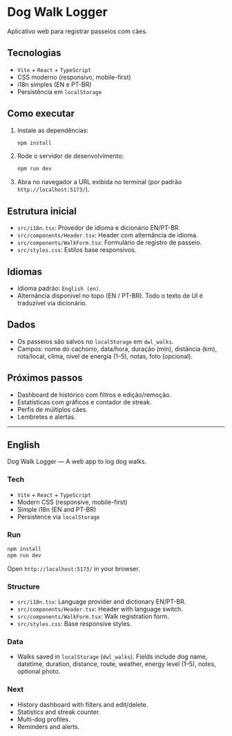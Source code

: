# Dog Walk Logger

Aplicativo web para registrar passeios com cães.

## Tecnologias

- `Vite` + `React` + `TypeScript`
- CSS moderno (responsivo, mobile-first)
- i18n simples (EN e PT-BR)
- Persistência em `localStorage`

## Como executar

1. Instale as dependências:

   ```bash
   npm install
   ```

2. Rode o servidor de desenvolvimento:

   ```bash
   npm run dev
   ```

3. Abra no navegador a URL exibida no terminal (por padrão `http://localhost:5173/`).

## Estrutura inicial

- `src/i18n.tsx`: Provedor de idioma e dicionário EN/PT-BR.
- `src/components/Header.tsx`: Header com alternância de idioma.
- `src/components/WalkForm.tsx`: Formulário de registro de passeio.
- `src/styles.css`: Estilos base responsivos.

## Idiomas

- Idioma padrão: `English (en)`.
- Alternância disponível no topo (EN / PT-BR). Todo o texto de UI é traduzível via dicionário.

## Dados

- Os passeios são salvos no `localStorage` em `dwl_walks`.
- Campos: nome do cachorro, data/hora, duração (min), distância (km), rota/local, clima, nível de energia (1–5), notas, foto (opcional).

## Próximos passos

- Dashboard de histórico com filtros e edição/remoção.
- Estatísticas com gráficos e contador de streak.
- Perfis de múltiplos cães.
- Lembretes e alertas.

---

## English

Dog Walk Logger — A web app to log dog walks.

### Tech

- `Vite` + `React` + `TypeScript`
- Modern CSS (responsive, mobile-first)
- Simple i18n (EN and PT-BR)
- Persistence via `localStorage`

### Run

```bash
npm install
npm run dev
```

Open `http://localhost:5173/` in your browser.

### Structure

- `src/i18n.tsx`: Language provider and dictionary EN/PT-BR.
- `src/components/Header.tsx`: Header with language switch.
- `src/components/WalkForm.tsx`: Walk registration form.
- `src/styles.css`: Base responsive styles.

### Data

- Walks saved in `localStorage` (`dwl_walks`). Fields include dog name, datetime, duration, distance, route, weather, energy level (1–5), notes, optional photo.

### Next

- History dashboard with filters and edit/delete.
- Statistics and streak counter.
- Multi-dog profiles.
- Reminders and alerts.
